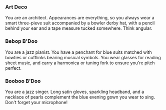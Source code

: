 <h3> Art Deco </h3>
You are an architect. Appearances are everything, so you always wear a smart three-pieve suit accompanied by a bowler derby hat, with a pencil behind your ear and a tape measure tucked somewhere. Think angular.

<h3> Bebop B'Doo </h3>
You are a jazz pianist. You have a penchant for blue suits matched with bowties or cufflinks bearing musical symbols. You wear glasses for reading sheet music, and carry a harmonica or tuning fork to ensure you're pitch perfect. 

<h3> Booboo B'Doo </h3>
You are a jazz singer. Long satin gloves, sparkling headband, and a necklace of pearls complement the blue evening gown you wear to sing. Don't forget your microphone! 

